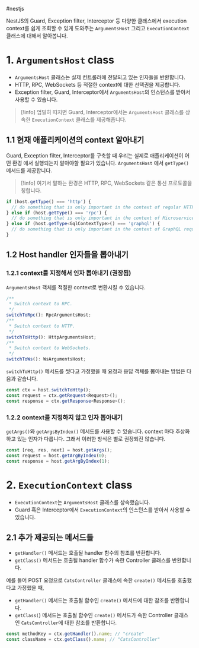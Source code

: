 #nestjs 

NestJS의 Guard, Exception filter, Interceptor 등 다양한 클래스에서 execution context를 쉽게 조회할 수 있게 도와주는 `ArgumentsHost` 그리고 `ExecutionContext` 클래스에 대해서 알아봅니다.

# 1. `ArgumentsHost` class
- `ArgumentsHost` 클래스는 실제 컨트롤러에 전달되고 있는 인자들을 반환합니다.
- HTTP, RPC, WebSockets 등 적절한 context에 대한 선택권을 제공합니다.
- Exception filter, Guard, Interceptor에서 `ArgumentsHost`의 인스턴스를 받아서 사용할 수 있습니다.
> [!info]
> 엄밀히 따지면 Guard, Interceptor에서는 `ArgumentsHost` 클래스를 상속한 `ExecutionContext` 클래스를 제공해줍니다.
## 1.1 현재 애플리케이션의 context 알아내기
Guard, Exception filter, Interceptor를 구축할 때 우리는 실제로 애플리케이션이 어떤 환경 에서 실행되는지 알아야할 필요가 있습니다. `ArgumentsHost` 에서 `getType()` 메서드를 제공합니다.
> [!info]
> 여기서 말하는 환경은 HTTP, RPC, WebSockets 같은 통신 프로토콜을 칭합니다.

```typescript
if (host.getType() === 'http') {
  // do something that is only important in the context of regular HTTP requests (REST)
} else if (host.getType() === 'rpc') {
  // do something that is only important in the context of Microservice requests
} else if (host.getType<GqlContextType>() === 'graphql') {
  // do something that is only important in the context of GraphQL requests
}
```
## 1.2 Host handler 인자들을 뽑아내기
### 1.2.1 context를 지정해서 인자 뽑아내기 (권장됨)
`ArgumentsHost` 객체를 적절한 context로 변환시킬 수 있습니다.
```typescript
/**
 * Switch context to RPC.
 */
switchToRpc(): RpcArgumentsHost;
/**
 * Switch context to HTTP.
 */
switchToHttp(): HttpArgumentsHost;
/**
 * Switch context to WebSockets.
 */
switchToWs(): WsArgumentsHost;
```
`switchToHttp()` 메서드를 썻다고 가정했을 때 요청과 응답 객체를 뽑아내는 방법은 다음과 같습니다. 
```typescript
const ctx = host.switchToHttp();
const request = ctx.getRequest<Request>();
const response = ctx.getResponse<Response>();
```

### 1.2.2 context를 지정하지 않고 인자 뽑아내기
`getArgs()`와 `getArgsByIndex()` 메서드를 사용할 수 있습니다. context 마다 추상화하고 있는 인자가 다릅니다. 그래서 이러한 방식은 별로 권장되진 않습니다.
```typescript
const [req, res, next] = host.getArgs();
const request = host.getArgByIndex(0);
const response = host.getArgByIndex(1);
```

# 2. `ExecutionContext` class
- `ExecutionContext`는 `ArgumentsHost` 클래스를 상속했습니다. 
- Guard 혹은 Interceptor에서 `ExecutionContext`의 인스턴스를 받아서 사용할 수 있습니다.
## 2.1 추가 제공되는 메서드들
- `getHandler()` 메서드는 호출될 handler 함수의 참조를 반환합니다.
- `getClass()` 메서드는 호출될 handler 함수가 속한 Controller 클래스를 반환합니다.

예를 들어 POST 요청으로 `CatsController` 클래스에 속한 `create()` 메서드를 호출했다고 가정했을 때,
- `getHandler()` 메서드는 호출될 함수인 `create()` 메서드에 대한 참조를 반환합니다.
- `getClass(`) 메서드는 호출될 함수인 `create()` 메서드가 속한 Controller 클래스인 `CatsController`에 대한 참조를 반환합니다.
```typescript
const methodKey = ctx.getHandler().name; // "create"
const className = ctx.getClass().name; // "CatsController"
```